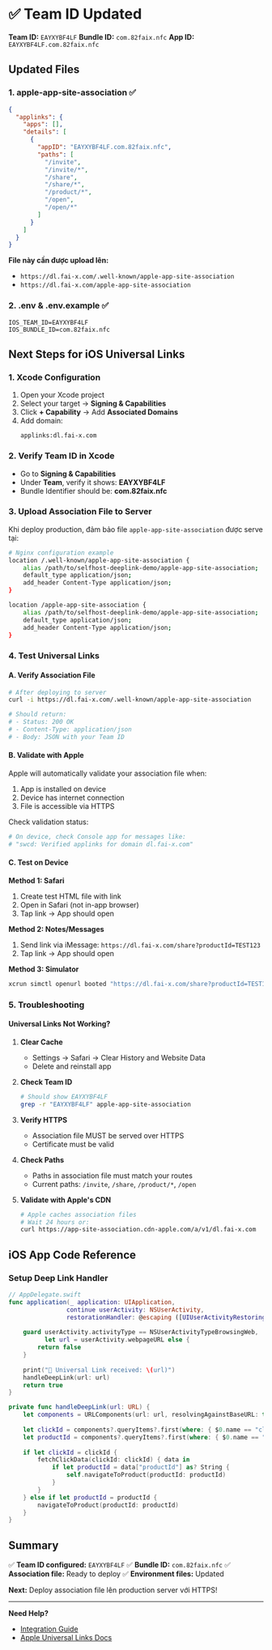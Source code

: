 # ✅ Team ID Updated

**Team ID:** `EAYXYBF4LF`
**Bundle ID:** `com.82faix.nfc`
**App ID:** `EAYXYBF4LF.com.82faix.nfc`

## Updated Files

### 1. apple-app-site-association ✅

```json
{
  "applinks": {
    "apps": [],
    "details": [
      {
        "appID": "EAYXYBF4LF.com.82faix.nfc",
        "paths": [
          "/invite",
          "/invite/*",
          "/share",
          "/share/*",
          "/product/*",
          "/open",
          "/open/*"
        ]
      }
    ]
  }
}
```

**File này cần được upload lên:**

- `https://dl.fai-x.com/.well-known/apple-app-site-association`
- `https://dl.fai-x.com/apple-app-site-association`

### 2. .env & .env.example ✅

```env
IOS_TEAM_ID=EAYXYBF4LF
IOS_BUNDLE_ID=com.82faix.nfc
```

## Next Steps for iOS Universal Links

### 1. Xcode Configuration

1. Open your Xcode project
2. Select your target → **Signing & Capabilities**
3. Click **+ Capability** → Add **Associated Domains**
4. Add domain:
   ```
   applinks:dl.fai-x.com
   ```

### 2. Verify Team ID in Xcode

- Go to **Signing & Capabilities**
- Under **Team**, verify it shows: **EAYXYBF4LF**
- Bundle Identifier should be: **com.82faix.nfc**

### 3. Upload Association File to Server

Khi deploy production, đảm bảo file `apple-app-site-association` được serve tại:

```bash
# Nginx configuration example
location /.well-known/apple-app-site-association {
    alias /path/to/selfhost-deeplink-demo/apple-app-site-association;
    default_type application/json;
    add_header Content-Type application/json;
}

location /apple-app-site-association {
    alias /path/to/selfhost-deeplink-demo/apple-app-site-association;
    default_type application/json;
    add_header Content-Type application/json;
}
```

### 4. Test Universal Links

#### A. Verify Association File

```bash
# After deploying to server
curl -i https://dl.fai-x.com/.well-known/apple-app-site-association

# Should return:
# - Status: 200 OK
# - Content-Type: application/json
# - Body: JSON with your Team ID
```

#### B. Validate with Apple

Apple will automatically validate your association file when:

1. App is installed on device
2. Device has internet connection
3. File is accessible via HTTPS

Check validation status:

```bash
# On device, check Console app for messages like:
# "swcd: Verified applinks for domain dl.fai-x.com"
```

#### C. Test on Device

**Method 1: Safari**

1. Create test HTML file with link
2. Open in Safari (not in-app browser)
3. Tap link → App should open

**Method 2: Notes/Messages**

1. Send link via iMessage: `https://dl.fai-x.com/share?productId=TEST123`
2. Tap link → App should open

**Method 3: Simulator**

```bash
xcrun simctl openurl booted "https://dl.fai-x.com/share?productId=TEST123"
```

### 5. Troubleshooting

#### Universal Links Not Working?

1. **Clear Cache**

   - Settings → Safari → Clear History and Website Data
   - Delete and reinstall app
2. **Check Team ID**

   ```bash
   # Should show EAYXYBF4LF
   grep -r "EAYXYBF4LF" apple-app-site-association
   ```
3. **Verify HTTPS**

   - Association file MUST be served over HTTPS
   - Certificate must be valid
4. **Check Paths**

   - Paths in association file must match your routes
   - Current paths: `/invite`, `/share`, `/product/*`, `/open`
5. **Validate with Apple's CDN**

   ```bash
   # Apple caches association files
   # Wait 24 hours or:
   curl https://app-site-association.cdn-apple.com/a/v1/dl.fai-x.com
   ```

## iOS App Code Reference

### Setup Deep Link Handler

```swift
// AppDelegate.swift
func application(_ application: UIApplication,
                continue userActivity: NSUserActivity,
                restorationHandler: @escaping ([UIUserActivityRestoring]?) -> Void) -> Bool {
  
    guard userActivity.activityType == NSUserActivityTypeBrowsingWeb,
          let url = userActivity.webpageURL else {
        return false
    }
  
    print("📎 Universal Link received: \(url)")
    handleDeepLink(url: url)
    return true
}

private func handleDeepLink(url: URL) {
    let components = URLComponents(url: url, resolvingAgainstBaseURL: true)
  
    let clickId = components?.queryItems?.first(where: { $0.name == "clickId" })?.value
    let productId = components?.queryItems?.first(where: { $0.name == "productId" })?.value
  
    if let clickId = clickId {
        fetchClickData(clickId: clickId) { data in
            if let productId = data["productId"] as? String {
                self.navigateToProduct(productId: productId)
            }
        }
    } else if let productId = productId {
        navigateToProduct(productId: productId)
    }
}
```

## Summary

✅ **Team ID configured:** `EAYXYBF4LF`
✅ **Bundle ID:** `com.82faix.nfc`
✅ **Association file:** Ready to deploy
✅ **Environment files:** Updated

**Next:** Deploy association file lên production server với HTTPS!

---

**Need Help?**

- [Integration Guide](./docs/INTEGRATION_GUIDE.md#ios-integration)
- [Apple Universal Links Docs](https://developer.apple.com/ios/universal-links/)
